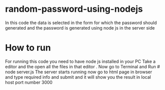 # random-password-using-nodejs
In this code the data is selected in the form for which the password should generated and the password is generated using node js in the server side 

# How to run
For running this code you need to have node js installed in your PC 
Take a editor and the open all the files in that editor .
Now go to Terminal and Run # node server.js
The server starts running now go to html page in browser and type required info and submit and it will show you the result in local host port number 3000
